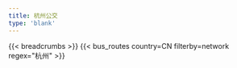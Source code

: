 ```yaml
---
title: 杭州公交
type: 'blank'
---
```


{{< breadcrumbs >}}
{{< bus_routes country=CN filterby=network regex="杭州" >}}
